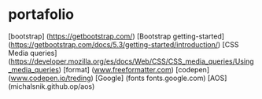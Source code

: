 ﻿# portafolio
[bootstrap] (https://getbootstrap.com/)
[Bootstrap getting-started] (https://getbootstrap.com/docs/5.3/getting-started/introduction/)
[CSS Media queries] (https://developer.mozilla.org/es/docs/Web/CSS/CSS_media_queries/Using_media_queries)
[format] (www.freeformatter.com)
[codepen] (www.codepen.io/treding)
[Google] (fonts fonts.google.com)
[AOS] (michalsnik.github.op/aos)

 
